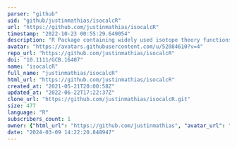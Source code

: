```yaml
---
parser: "github"
uid: "github/justinmathias/isocalcR"
url: "https://github.com/justinmathias/isocalcR"
timestamp: "2022-10-23 00:55:29.649054"
description: "R Package containing widely used isotope theory functions"
avatar: "https://avatars.githubusercontent.com/u/52084610?v=4"
repo_url: "https://github.com/justinmathias/isocalcR"
doi: "10.1111/GCB.16407"
name: "isocalcR"
full_name: "justinmathias/isocalcR"
html_url: "https://github.com/justinmathias/isocalcR"
created_at: "2021-05-21T20:00:58Z"
updated_at: "2022-06-22T17:22:37Z"
clone_url: "https://github.com/justinmathias/isocalcR.git"
size: 477
language: "R"
subscribers_count: 1
owner: {"html_url": "https://github.com/justinmathias", "avatar_url": "https://avatars.githubusercontent.com/u/52084610?v=4", "login": "justinmathias", "type": "User"}
date: "2024-03-09 14:22:20.848947"
---
```

